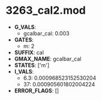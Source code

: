 # 3263_cal2.mod

- **G_VALS**:
  - gcalbar_cal: 0.003
- **GATES**:
  - m: 2
- **SUFFIX**: cal
- **GMAX_NAME**: gcalbar_cal
- **STATES**: ['m']
- **I_VALS**:
  - 6.3: 0.000968523152530204
  - 37: 0.000905601802004224
- **ERROR_FLAGS**: []
